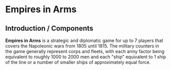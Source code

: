 # Empires in Arms

## Introduction / Components
**Empires in Arms** is a strategic and diplomatic game for up to 7 players that covers the Napoleonic wars from 1805 until 1815. The military counters in the game generally represent corps and fleets, with each army factor being equivalent to roughly 1000 to 2000 men and each "ship" equivalent to 1 ship of the line or a number of smaller ships of approximately equal force.
